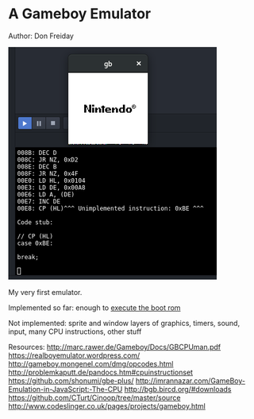# A Gameboy Emulator
Author: Don Freiday

![screenshot](https://github.com/donfreiday/gb/blob/master/screenshot.png)

My very first emulator.

Implemented so far: enough to [execute the boot rom](https://youtu.be/jGuP2uIBTVw)

Not implemented: sprite and window layers of graphics, timers, sound, input, many CPU instructions, other stuff

Resources:
<http://marc.rawer.de/Gameboy/Docs/GBCPUman.pdf>
<https://realboyemulator.wordpress.com/>
<http://gameboy.mongenel.com/dmg/opcodes.html>
<http://problemkaputt.de/pandocs.htm#cpuinstructionset>
<https://github.com/shonumi/gbe-plus/>
<http://imrannazar.com/GameBoy-Emulation-in-JavaScript:-The-CPU>
<http://bgb.bircd.org/#downloads>
<https://github.com/CTurt/Cinoop/tree/master/source>
<http://www.codeslinger.co.uk/pages/projects/gameboy.html>
